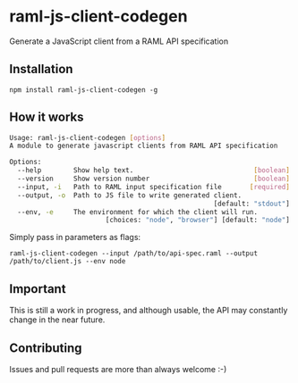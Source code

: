 # raml-js-client-codegen

Generate a JavaScript client from a RAML API specification

## Installation
`npm install raml-js-client-codegen -g`

## How it works
```bash
Usage: raml-js-client-codegen [options]
A module to generate javascript clients from RAML API specification

Options:
  --help        Show help text.                              [boolean]
  --version     Show version number                          [boolean]
  --input, -i   Path to RAML input specification file       [required]
  --output, -o  Path to JS file to write generated client.
                                                   [default: "stdout"]
  --env, -e     The environment for which the client will run.
                        [choices: "node", "browser"] [default: "node"]
```

Simply pass in parameters as flags:

`raml-js-client-codegen --input /path/to/api-spec.raml --output /path/to/client.js --env node`

## Important
This is still a work in progress, and although usable, the API may constantly change in the near future.

## Contributing
Issues and pull requests are more than always welcome :-)
